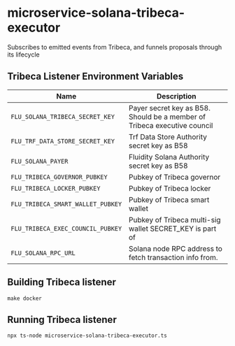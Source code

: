 # microservice-solana-tribeca-executor

Subscribes to emitted events from Tribeca, and funnels proposals through its lifecycle

## Tribeca Listener Environment Variables

|            Name                  |                                 Description
|----------------------------------|---------------------------------------------------------------------------|
| `FLU_SOLANA_TRIBECA_SECRET_KEY`  | Payer secret key as B58. Should be a member of Tribeca executive council  |
| `FLU_TRF_DATA_STORE_SECRET_KEY`  | Trf Data Store Authority secret key as B58                                |
| `FLU_SOLANA_PAYER`               | Fluidity Solana Authority secret key as B58                               |
| `FLU_TRIBECA_GOVERNOR_PUBKEY`    | Pubkey of Tribeca governor                                                |
| `FLU_TRIBECA_LOCKER_PUBKEY`      | Pubkey of Tribeca locker                                                  |
| `FLU_TRIBECA_SMART_WALLET_PUBKEY`| Pubkey of Tribeca smart wallet                                            |
| `FLU_TRIBECA_EXEC_COUNCIL_PUBKEY`| Pubkey of Tribeca multi-sig wallet SECRET_KEY is part of                  |
| `FLU_SOLANA_RPC_URL`             | Solana node RPC address to fetch transaction info from.                   |

## Building Tribeca listener
`make docker`

## Running Tribeca listener
`npx ts-node microservice-solana-tribeca-executor.ts`

